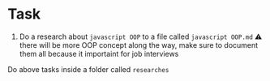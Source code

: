 # Task
1. Do a research about `javascript OOP` to a file called `javascript OOP.md` 
⚠️ there will be more OOP concept along the way, make sure to document them all because it importaint for job interviews

Do above tasks inside a folder called `researches`